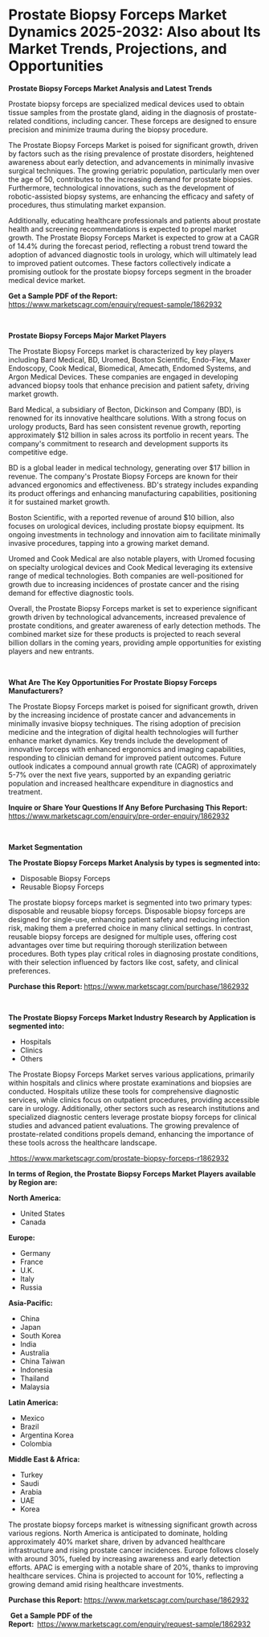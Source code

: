 <p><h1>Prostate Biopsy Forceps Market Dynamics 2025-2032: Also about Its Market Trends, Projections, and Opportunities</h1></p><p><strong>Prostate Biopsy Forceps Market Analysis and Latest Trends</strong></p>
<p><p>Prostate biopsy forceps are specialized medical devices used to obtain tissue samples from the prostate gland, aiding in the diagnosis of prostate-related conditions, including cancer. These forceps are designed to ensure precision and minimize trauma during the biopsy procedure. </p><p>The Prostate Biopsy Forceps Market is poised for significant growth, driven by factors such as the rising prevalence of prostate disorders, heightened awareness about early detection, and advancements in minimally invasive surgical techniques. The growing geriatric population, particularly men over the age of 50, contributes to the increasing demand for prostate biopsies. Furthermore, technological innovations, such as the development of robotic-assisted biopsy systems, are enhancing the efficacy and safety of procedures, thus stimulating market expansion. </p><p>Additionally, educating healthcare professionals and patients about prostate health and screening recommendations is expected to propel market growth. The Prostate Biopsy Forceps Market is expected to grow at a CAGR of 14.4% during the forecast period, reflecting a robust trend toward the adoption of advanced diagnostic tools in urology, which will ultimately lead to improved patient outcomes. These factors collectively indicate a promising outlook for the prostate biopsy forceps segment in the broader medical device market.</p></p>
<p><strong>Get a Sample PDF of the Report:&nbsp;</strong> <a href="https://www.marketscagr.com/enquiry/request-sample/1862932?utm_campaign=3044&utm_medium=2&utm_source=Github&utm_content=ia&utm_term=14042025&utm_id=prostate-biopsy-forceps">https://www.marketscagr.com/enquiry/request-sample/1862932</a></p>
<p>&nbsp;</p>
<p><strong>Prostate Biopsy Forceps Major Market Players</strong></p>
<p><p>The Prostate Biopsy Forceps market is characterized by key players including Bard Medical, BD, Uromed, Boston Scientific, Endo-Flex, Maxer Endoscopy, Cook Medical, Biomedical, Amecath, Endomed Systems, and Argon Medical Devices. These companies are engaged in developing advanced biopsy tools that enhance precision and patient safety, driving market growth.</p><p>Bard Medical, a subsidiary of Becton, Dickinson and Company (BD), is renowned for its innovative healthcare solutions. With a strong focus on urology products, Bard has seen consistent revenue growth, reporting approximately $12 billion in sales across its portfolio in recent years. The company's commitment to research and development supports its competitive edge.</p><p>BD is a global leader in medical technology, generating over $17 billion in revenue. The company's Prostate Biopsy Forceps are known for their advanced ergonomics and effectiveness. BD's strategy includes expanding its product offerings and enhancing manufacturing capabilities, positioning it for sustained market growth.</p><p>Boston Scientific, with a reported revenue of around $10 billion, also focuses on urological devices, including prostate biopsy equipment. Its ongoing investments in technology and innovation aim to facilitate minimally invasive procedures, tapping into a growing market demand.</p><p>Uromed and Cook Medical are also notable players, with Uromed focusing on specialty urological devices and Cook Medical leveraging its extensive range of medical technologies. Both companies are well-positioned for growth due to increasing incidences of prostate cancer and the rising demand for effective diagnostic tools.</p><p>Overall, the Prostate Biopsy Forceps market is set to experience significant growth driven by technological advancements, increased prevalence of prostate conditions, and greater awareness of early detection methods. The combined market size for these products is projected to reach several billion dollars in the coming years, providing ample opportunities for existing players and new entrants.</p></p>
<p>&nbsp;</p>
<p><strong>What Are The Key Opportunities For Prostate Biopsy Forceps Manufacturers?</strong></p>
<p><p>The Prostate Biopsy Forceps market is poised for significant growth, driven by the increasing incidence of prostate cancer and advancements in minimally invasive biopsy techniques. The rising adoption of precision medicine and the integration of digital health technologies will further enhance market dynamics. Key trends include the development of innovative forceps with enhanced ergonomics and imaging capabilities, responding to clinician demand for improved patient outcomes. Future outlook indicates a compound annual growth rate (CAGR) of approximately 5-7% over the next five years, supported by an expanding geriatric population and increased healthcare expenditure in diagnostics and treatment.</p></p>
<p><strong>Inquire or Share Your Questions If Any Before Purchasing This Report:</strong> <a href="https://www.marketscagr.com/enquiry/pre-order-enquiry/1862932?utm_campaign=3044&utm_medium=2&utm_source=Github&utm_content=ia&utm_term=14042025&utm_id=prostate-biopsy-forceps">https://www.marketscagr.com/enquiry/pre-order-enquiry/1862932</a></p>
<p>&nbsp;</p>
<p><strong>Market Segmentation</strong></p>
<p><strong>The Prostate Biopsy Forceps Market Analysis by types is segmented into:</strong></p>
<p><ul><li>Disposable Biopsy Forceps</li><li>Reusable Biopsy Forceps</li></ul></p>
<p><p>The prostate biopsy forceps market is segmented into two primary types: disposable and reusable biopsy forceps. Disposable biopsy forceps are designed for single-use, enhancing patient safety and reducing infection risk, making them a preferred choice in many clinical settings. In contrast, reusable biopsy forceps are designed for multiple uses, offering cost advantages over time but requiring thorough sterilization between procedures. Both types play critical roles in diagnosing prostate conditions, with their selection influenced by factors like cost, safety, and clinical preferences.</p></p>
<p><strong>Purchase this Report:&nbsp;</strong><a href="https://www.marketscagr.com/purchase/1862932?utm_campaign=3044&utm_medium=2&utm_source=Github&utm_content=ia&utm_term=14042025&utm_id=prostate-biopsy-forceps">https://www.marketscagr.com/purchase/1862932</a></p>
<p>&nbsp;</p>
<p><strong>The Prostate Biopsy Forceps Market Industry Research by Application is segmented into:</strong></p>
<p><ul><li>Hospitals</li><li>Clinics</li><li>Others</li></ul></p>
<p><p>The Prostate Biopsy Forceps Market serves various applications, primarily within hospitals and clinics where prostate examinations and biopsies are conducted. Hospitals utilize these tools for comprehensive diagnostic services, while clinics focus on outpatient procedures, providing accessible care in urology. Additionally, other sectors such as research institutions and specialized diagnostic centers leverage prostate biopsy forceps for clinical studies and advanced patient evaluations. The growing prevalence of prostate-related conditions propels demand, enhancing the importance of these tools across the healthcare landscape.</p></p>
<p><a href="https://www.marketscagr.com/prostate-biopsy-forceps-r1862932?utm_campaign=3044&utm_medium=2&utm_source=Github&utm_content=ia&utm_term=14042025&utm_id=prostate-biopsy-forceps">&nbsp;https://www.marketscagr.com/prostate-biopsy-forceps-r1862932</a></p>
<p><strong>In terms of Region, the Prostate Biopsy Forceps Market Players available by Region are:</strong></p>
<p>
    <p> <strong> North America: </strong>
        <ul>
            <li>United States</li>
            <li>Canada</li>
        </ul>
        </p> 
    <p> <strong> Europe: </strong>
        <ul>
            <li>Germany</li>
            <li>France</li>
            <li>U.K.</li>
            <li>Italy</li>
            <li>Russia</li>
        </ul>
        </p> 
    <p> <strong> Asia-Pacific: </strong>
        <ul>
            <li>China</li>
            <li>Japan</li>
            <li>South Korea</li>
            <li>India</li>
            <li>Australia</li>
            <li>China Taiwan</li>
            <li>Indonesia</li>
            <li>Thailand</li>
            <li>Malaysia</li>
        </ul>
        </p> 
    <p> <strong> Latin America: </strong>
        <ul>
            <li>Mexico</li>
            <li>Brazil</li>
            <li>Argentina Korea</li>
            <li>Colombia</li>
        </ul>
        </p> 
    <p> <strong> Middle East & Africa: </strong>
        <ul>
            <li>Turkey</li>
            <li>Saudi</li>
            <li>Arabia</li>
            <li>UAE</li>
            <li>Korea</li>
        </ul>
    </p>
    </p>
<p><p>The prostate biopsy forceps market is witnessing significant growth across various regions. North America is anticipated to dominate, holding approximately 40% market share, driven by advanced healthcare infrastructure and rising prostate cancer incidences. Europe follows closely with around 30%, fueled by increasing awareness and early detection efforts. APAC is emerging with a notable share of 20%, thanks to improving healthcare services. China is projected to account for 10%, reflecting a growing demand amid rising healthcare investments.</p></p>
<p><strong>Purchase this Report: </strong><a href="https://www.marketscagr.com/purchase/1862932?utm_campaign=3044&utm_medium=2&utm_source=Github&utm_content=ia&utm_term=14042025&utm_id=prostate-biopsy-forceps">https://www.marketscagr.com/purchase/1862932</a></p>
<p>&nbsp;<strong>Get a Sample PDF of the Report:&nbsp;&nbsp;</strong><a href="https://www.marketscagr.com/enquiry/request-sample/1862932?utm_campaign=3044&utm_medium=2&utm_source=Github&utm_content=ia&utm_term=14042025&utm_id=prostate-biopsy-forceps">https://www.marketscagr.com/enquiry/request-sample/1862932</a></p>
<p><strong></strong></p>
<p><p></p><p></p><p></p></p>